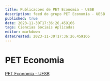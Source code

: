 ```yaml
---
title: Publicacoes de PET Economia - UESB
description: feed do grupo PET Economia - UESB
published: true
date: 2023-11-30T17:36:26.459166
tags: Ciencias Sociais Aplicadas
editor: markdown
dateCreated: 2023-11-30T17:36:26.459166
---
```


# PET Economia
[PET Economia - UESB](/grupo/24PETEconomiaUESB.md)